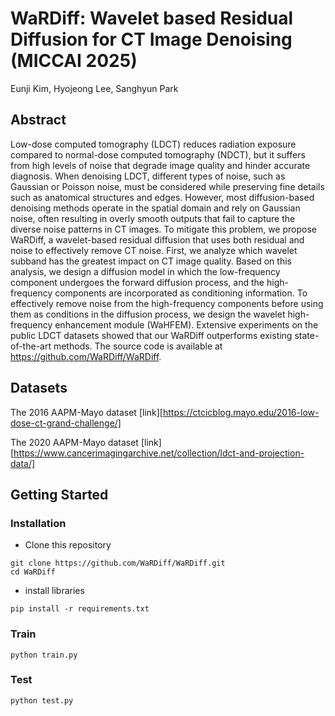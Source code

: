 # WaRDiff: Wavelet based Residual Diffusion for CT Image Denoising (MICCAI 2025)

Eunji Kim, Hyojeong Lee, Sanghyun Park

## Abstract
Low-dose computed tomography (LDCT) reduces radiation exposure compared to normal-dose computed tomography (NDCT), but it suffers from high levels of noise that degrade image quality and hinder accurate diagnosis. When denoising LDCT, different types of noise, such as Gaussian or Poisson noise, must be considered while preserving fine details such as anatomical structures and edges. However, most diffusion-based denoising methods operate in the spatial domain and rely on Gaussian noise, often resulting in overly smooth outputs that fail to capture the diverse noise patterns in CT images. To mitigate this problem, we propose WaRDiff, a wavelet-based residual diffusion that uses both residual and noise to effectively remove CT noise. First, we analyze which wavelet subband has the greatest impact on CT image quality. Based on this analysis, we design a diffusion model in which the low-frequency component undergoes the forward diffusion process, and the high-frequency components are incorporated as conditioning information. To effectively remove noise from the high-frequency components before using them as conditions in the diffusion process, we design the wavelet high-frequency enhancement module (WaHFEM). Extensive experiments on the public LDCT datasets showed that our WaRDiff outperforms existing state-of-the-art methods. The source code is available at https://github.com/WaRDiff/WaRDiff.


## Datasets

The 2016 AAPM-Mayo dataset [link][https://ctcicblog.mayo.edu/2016-low-dose-ct-grand-challenge/]

The 2020 AAPM-Mayo dataset [link][https://www.cancerimagingarchive.net/collection/ldct-and-projection-data/]


## Getting Started

### Installation

* Clone this repository
```
git clone https://github.com/WaRDiff/WaRDiff.git
cd WaRDiff
```

* install libraries
```
pip install -r requirements.txt
```

### Train
```
python train.py
```

### Test
```
python test.py
```
